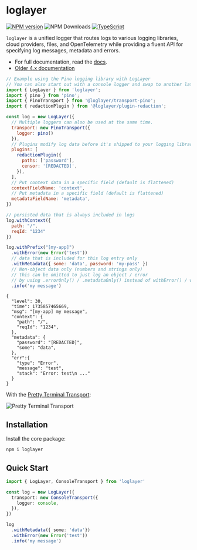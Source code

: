 # loglayer

[![NPM version](https://img.shields.io/npm/v/loglayer.svg?style=flat-square)](https://www.npmjs.com/package/loglayer)
![NPM Downloads](https://img.shields.io/npm/dm/loglayer)
[![TypeScript](https://img.shields.io/badge/%3C%2F%3E-TypeScript-%230074c1.svg)](http://www.typescriptlang.org/)

`loglayer` is a unified logger that routes logs to various logging libraries, cloud providers, files, and OpenTelemetry while providing a fluent API for specifying log messages, metadata and errors.

- For full documentation, read the [docs](https://loglayer.dev).
- [Older 4.x documentation](https://github.com/loglayer/loglayer/tree/4.x)

```javascript
// Example using the Pino logging library with LogLayer
// You can also start out with a console logger and swap to another later!
import { LogLayer } from 'loglayer';
import { pino } from 'pino';
import { PinoTransport } from '@loglayer/transport-pino';
import { redactionPlugin } from '@loglayer/plugin-redaction';

const log = new LogLayer({
  // Multiple loggers can also be used at the same time. 
  transport: new PinoTransport({
    logger: pino()
  }),
  // Plugins modify log data before it's shipped to your logging library.
  plugins: [
    redactionPlugin({
      paths: ['password'],
      censor: '[REDACTED]',
    }),
  ],
  // Put context data in a specific field (default is flattened)
  contextFieldName: 'context',
  // Put metadata in a specific field (default is flattened)
  metadataFieldName: 'metadata',
})

// persisted data that is always included in logs
log.withContext({
  path: "/",
  reqId: "1234"
})

log.withPrefix("[my-app]")
  .withError(new Error('test'))
  // data that is included for this log entry only
  .withMetadata({ some: 'data', password: 'my-pass' })
  // Non-object data only (numbers and strings only)
  // this can be omitted to just log an object / error
  // by using .errorOnly() / .metadataOnly() instead of withError() / withMetadata()
  .info('my message')
```

```json5
{
  "level": 30,
  "time": 1735857465669,
  "msg": "[my-app] my message",
  "context": {
    "path": "/",
    "reqId": "1234",
  },
  "metadata": {
    "password": "[REDACTED]",
    "some": "data",
  },
  "err":{
    "type": "Error",
    "message": "test",
    "stack": "Error: test\n ..."
  }
}
```

With the [Pretty Terminal Transport](https://loglayer.dev/transports/pretty-terminal):

![Pretty Terminal Transport](https://loglayer.dev/images/pretty-terminal/pretty-terminal-short.gif)

## Installation

Install the core package:

```bash
npm i loglayer
```

## Quick Start

```typescript
import { LogLayer, ConsoleTransport } from 'loglayer'

const log = new LogLayer({
  transport: new ConsoleTransport({
    logger: console,
  }),
})

log
  .withMetadata({ some: 'data'})
  .withError(new Error('test'))
  .info('my message')
```
